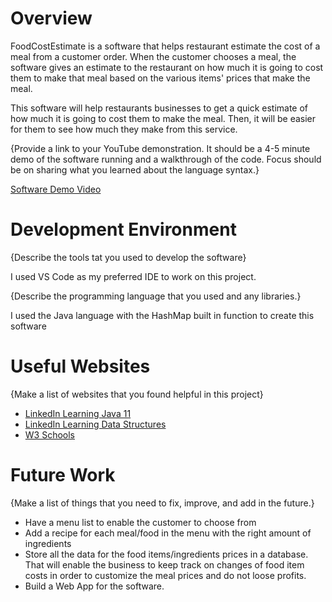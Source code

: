 # Overview

FoodCostEstimate is a software that helps restaurant estimate the cost of a meal from a customer order. When the customer chooses a meal, the software gives an estimate to the restaurant on how much it is going to cost them to make that meal based on the various items' prices that make the meal.

This software will help restaurants businesses to get a quick estimate of how much it is going to cost them to make the meal. Then, it will be easier for them to see how much they make from this service. 

{Provide a link to your YouTube demonstration. It should be a 4-5 minute demo of the software running and a walkthrough of the code. Focus should be on sharing what you learned about the language syntax.}

[Software Demo Video](http://youtube.link.goes.here)

# Development Environment

{Describe the tools tat you used to develop the software}

I used VS Code as my preferred IDE to work on this project.

{Describe the programming language that you used and any libraries.}

I used the Java language with the HashMap built in function to create this software

# Useful Websites

{Make a list of websites that you found helpful in this project}

- [LinkedIn Learning Java 11](https://www.linkedin.com/learning/learning-java-11/exploring-an-integrated-development-environment-ide?autoSkip=true&autoplay=true&resume=false&u=2153100)
- [LinkedIn Learning Data Structures](https://www.linkedin.com/learning/java-data-structures-14403471/data-structures-in-java?autoplay=true&u=2153100)
- [W3 Schools](https://www.w3schools.com/java/default.asp)

# Future Work

{Make a list of things that you need to fix, improve, and add in the future.}

- Have a menu list to enable the customer to choose from
- Add a recipe for each meal/food in the menu with the right amount of ingredients
- Store all the data for the food items/ingredients prices in a database. That will enable the business to keep track on changes of food item costs in order to customize the meal prices and do not loose profits.
- Build a Web App for the software.
